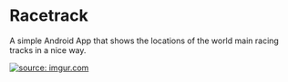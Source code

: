 # Racetrack

A simple Android App that shows the locations of the world main racing tracks in a nice way.

<a href="https://imgur.com/ZMAm6vz"><img src="https://i.imgur.com/ZMAm6vzl.png" title="source: imgur.com" /></a>

